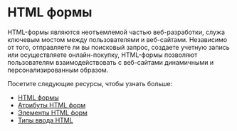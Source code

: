 # HTML формы

HTML-формы являются неотъемлемой частью веб-разработки, служа ключевым мостом между пользователями и веб-сайтами. Независимо от того, отправляете ли вы поисковый запрос, создаете учетную запись или осуществляете онлайн-покупку, HTML-формы позволяют пользователям взаимодействовать с веб-сайтами динамичными и персонализированным образом.

Посетите следующие ресурсы, чтобы узнать больше:

- [HTML формы](3.1%20HTML%20Forms/README.md)
- [Атрибуты HTML форм](3.2%20HTML%20Attributes/README.md)
- [Элементы HTML форм](3.3%20HTML%20Form%20Elements/README.md)
- [Типы ввода HTML](3.4%20HTML%20Input%20Types/README.md)